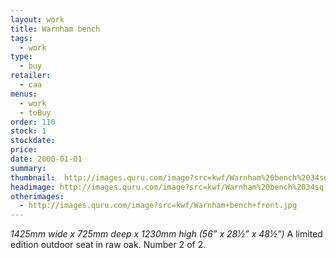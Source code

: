 ```yaml
---
layout: work
title: Warnham bench
tags:
  - work
type:
  - buy
retailer:
  - caa
menus:
  - work
  - toBuy
order: 110
stock: 1
stockdate:
price:
date: 2000-01-01
summary:
thumbnail:  http://images.quru.com/image?src=kwf/Warnham%20bench%2034sq.jpg&width=175&height=175&fill=auto
headimage: http://images.quru.com/image?src=kwf/Warnham%20bench%2034sq.jpg
otherimages:
  - http://images.quru.com/image?src=kwf/Warnham+bench+front.jpg
---
```

_1425mm wide x 725mm deep x 1230mm high (56” x 28&frac12;” x 48&frac12;”)_
A limited edition outdoor seat in raw oak. Number 2 of 2.
